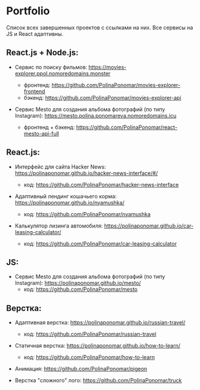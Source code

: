 # Portfolio
Список всех завершенных проектов с ссылками на них. Все сервисы на JS и React адаптивны.

## React.js + Node.js:
- Сервис по поиску фильмов: https://movies-explorer.ppol.nomoredomains.monster 
    - фронтенд: https://github.com/PolinaPonomar/movies-explorer-frontend
    - бэкенд: https://github.com/PolinaPonomar/movies-explorer-api

- Сервис Mesto для создания альбома фотографий (по типу Instagram): https://mesto.polina.ponomareva.nomoredomains.icu
    - фронтенд + бэкенд: https://github.com/PolinaPonomar/react-mesto-api-full

## React.js:
- Интерфейс для сайта Hacker News: https://polinaponomar.github.io/hacker-news-interface/#/
    - код: https://github.com/PolinaPonomar/hacker-news-interface

- Адаптивный лендинг кошачьего корма: https://polinaponomar.github.io/nyamushka/
    - код: https://github.com/PolinaPonomar/nyamushka

- Калькулятор лизинга автомобиля: https://polinaponomar.github.io/car-leasing-calculator/
    - код: https://github.com/PolinaPonomar/car-leasing-calculator

## JS:
- Сервис Mesto для создания альбома фотографий (по типу Instagram): https://polinaponomar.github.io/mesto/
    - код: https://github.com/PolinaPonomar/mesto

## Верстка:
- Адаптивная верстка: https://polinaponomar.github.io/russian-travel/
    - код: https://github.com/PolinaPonomar/russian-travel

- Статичная верстка: https://polinaponomar.github.io/how-to-learn/ 
    - код: https://github.com/PolinaPonomar/how-to-learn

- Анимация: https://github.com/PolinaPonomar/pigeon

- Верстка "сложного" лого: https://github.com/PolinaPonomar/truck
